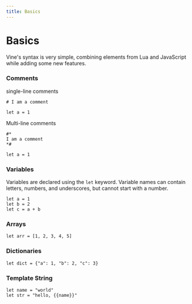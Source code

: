 ```yaml
---
title: Basics
---
```


# Basics

Vine's syntax is very simple, combining elements from Lua and JavaScript while adding some new features.

### Comments

single-line comments

```vine
# I am a comment

let a = 1
```

Multi-line comments

```vine
#*
I am a comment
*#

let a = 1
```


### Variables

Variables are declared using the `let` keyword. Variable names can contain letters, numbers, and underscores, but cannot start with a number.

```vine
let a = 1
let b = 2
let c = a + b
```

### Arrays

```vine
let arr = [1, 2, 3, 4, 5]
```

### Dictionaries

```vine
let dict = {"a": 1, "b": 2, "c": 3}
``` 

### Template String

```vine
let name = "world"
let str = "hello, {{name}}"
```
